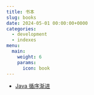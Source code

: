 ```yaml
---
title: 书本
slug: books
date: 2024-05-01 00:00:00+0000
categories:
  - development
  - indexes
menu:
  main:
    weight: 6
    params:
      icon: book
---
```


<!-- [OverrunGL 游戏开发](../overrungl-index)-->
- [Java 循序渐进](../java-0)
